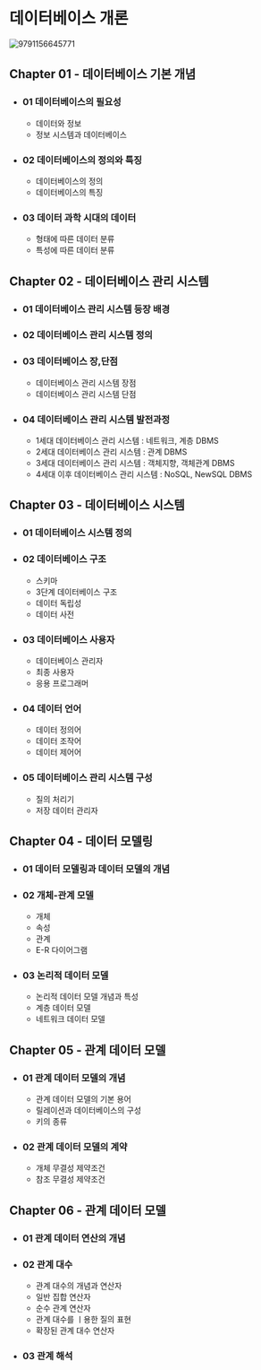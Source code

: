 # 데이터베이스 개론
![9791156645771](https://github.com/JIN071217/Dev_Reading_Growth/assets/141616658/e567824f-2e42-4ba0-bd0d-20b3644b54d3)

## Chapter 01 - 데이터베이스 기본 개념
* ### 01 데이터베이스의 필요성
  * 데이터와 정보
  * 정보 시스템과 데이터베이스
* ### 02 데이터베이스의 정의와 특징
  * 데이터베이스의 정의
  * 데이터베이스의 특징
* ### 03 데이터 과학 시대의 데이터
  * 형태에 따른 데이터 분류
  * 특성에 따른 데이터 분류

## Chapter 02 - 데이터베이스 관리 시스템
* ### 01 데이터베이스 관리 시스템 등장 배경
* ### 02 데이터베이스 관리 시스템 정의
* ### 03 데이터베이스 장,단점
  * 데이터베이스 관리 시스템 장점
  * 데이터베이스 관리 시스템 단점
* ### 04 데이터베이스 관리 시스템 발전과정
  * 1세대 데이터베이스 관리 시스템 : 네트워크, 계층 DBMS
  * 2세대 데이터베이스 관리 시스템 : 관계 DBMS
  * 3세대 데이터베이스 관리 시스템 : 객체지향, 객체관계 DBMS
  * 4세대 이후 데이터베이스 관리 시스템 : NoSQL, NewSQL DBMS

## Chapter 03 - 데이터베이스 시스템
* ### 01 데이터베이스 시스템 정의
* ### 02 데이터베이스 구조
  * 스키마
  * 3단계 데이터베이스 구조
  * 데이터 독립성
  * 데이터 사전
* ### 03 데이터베이스 사용자
  * 데이터베이스 관리자
  * 최종 사용자
  * 응용 프로그래머
* ### 04 데이터 언어
  * 데이터 정의어
  * 데이터 조작어
  * 데이터 제어어
* ### 05 데이터베이스 관리 시스템 구성
  * 질의 처리기
  * 저장 데이터 관리자

## Chapter 04 - 데이터 모델링
* ### 01 데이터 모델링과 데이터 모델의 개념
* ### 02 개체-관계 모델
  * 개체
  * 속성
  * 관계
  * E-R 다이어그램
* ### 03 논리적 데이터 모델
  * 논리적 데이터 모델 개념과 특성
  * 계층 데이터 모델
  * 네트워크 데이터 모델
 
## Chapter 05 - 관계 데이터 모델
* ### 01 관계 데이터 모델의 개념
  * 관계 데이터 모델의 기본 용어
  * 릴레이션과 데이터베이스의 구성
  * 키의 종류
* ### 02 관계 데이터 모델의 계약
  * 개체 무결성 제약조건
  * 참조 무결성 제약조건
 
## Chapter 06 - 관계 데이터 모델
* ### 01 관계 데이터 연산의 개념
* ### 02 관계 대수
  * 관계 대수의 개념과 연산자
  * 일반 집합 연산자
  * 순수 관계 연산자
  * 관계 대수를 ㅣ용한 질의 표현
  * 확장된 관계 대수 연산자
 * ### 03 관계 해석
 
